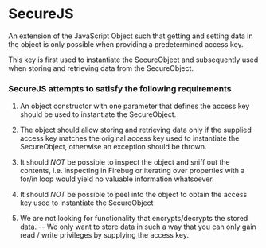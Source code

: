 
# SecureJS

An extension of the JavaScript Object such that getting and setting data in the object is only possible when 
providing a predetermined access key.

This key is first used to instantiate the SecureObject and subsequently used when storing and retrieving data 
from the SecureObject.

### SecureJS attempts to satisfy the following requirements

1. An object constructor with one parameter that defines the access key should be used to instantiate the SecureObject.

2. The object should allow storing and retrieving data only if the supplied access key matches the original access key used to instantiate the SecureObject, otherwise an exception should be thrown.

3. It should *NOT* be possible to inspect the object and sniff out the contents, i.e. inspecting in Firebug or iterating over properties with a for/in loop would yield no valuable information whatsoever.

4. It should *NOT* be possible to peel into the object to obtain the access key used to instantiate the SecureObject

5. We are not looking for functionality that encrypts/decrypts the stored data. -- We only want to store data in such a way that you can only gain read / write privileges by supplying the access key.


